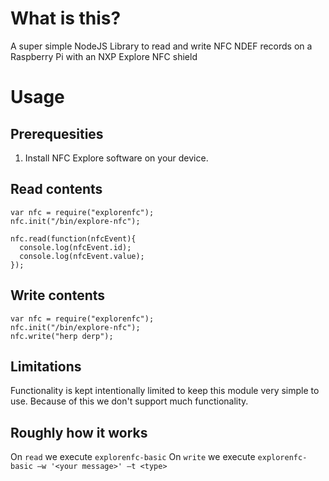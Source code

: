 # What is this?

A super simple NodeJS Library to read and write NFC NDEF records on a Raspberry Pi with an NXP Explore NFC shield

# Usage

## Prerequesities
1. Install NFC Explore software on your device.

## Read contents
```
var nfc = require("explorenfc");
nfc.init("/bin/explore-nfc");

nfc.read(function(nfcEvent){
  console.log(nfcEvent.id);
  console.log(nfcEvent.value);
});
```

## Write contents
```
var nfc = require("explorenfc");
nfc.init("/bin/explore-nfc");
nfc.write("herp derp");
```

## Limitations
Functionality is kept intentionally limited to keep this module very simple to use.  Because of this we don't support much functionality.

## Roughly how it works
On ``read`` we execute ``explorenfc-basic``
On ``write`` we execute ``explorenfc-basic –w '<your message>' –t <type>``
